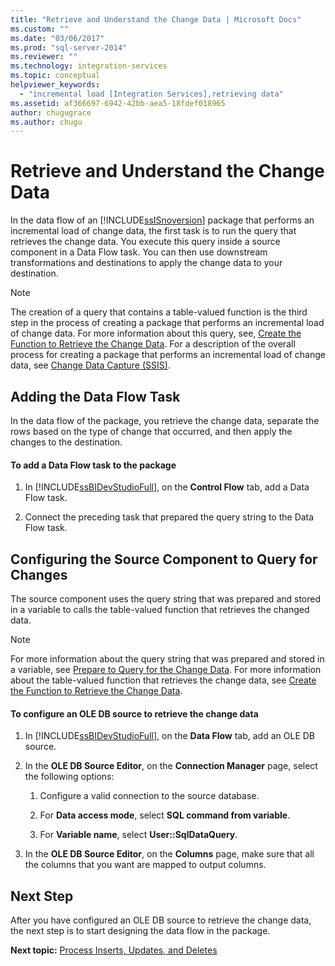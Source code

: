 ```yaml
---
title: "Retrieve and Understand the Change Data | Microsoft Docs"
ms.custom: ""
ms.date: "03/06/2017"
ms.prod: "sql-server-2014"
ms.reviewer: ""
ms.technology: integration-services
ms.topic: conceptual
helpviewer_keywords: 
  - "incremental load [Integration Services],retrieving data"
ms.assetid: af366697-6942-42bb-aea5-18fdef018965
author: chugugrace
ms.author: chugu
---
```

# Retrieve and Understand the Change Data
  In the data flow of an [!INCLUDE[ssISnoversion](../../includes/ssisnoversion-md.md)] package that performs an incremental load of change data, the first task is to run the query that retrieves the change data. You execute this query inside a source component in a Data Flow task. You can then use downstream transformations and destinations to apply the change data to your destination.  
  
> [!NOTE]  
>  The creation of a query that contains a table-valued function is the third step in the process of creating a package that performs an incremental load of change data. For more information about this query, see, [Create the Function to Retrieve the Change Data](create-the-function-to-retrieve-the-change-data.md). For a description of the overall process for creating a package that performs an incremental load of change data, see [Change Data Capture &#40;SSIS&#41;](change-data-capture-ssis.md).  
  
## Adding the Data Flow Task  
 In the data flow of the package, you retrieve the change data, separate the rows based on the type of change that occurred, and then apply the changes to the destination.  
  
#### To add a Data Flow task to the package  
  
1.  In [!INCLUDE[ssBIDevStudioFull](../../includes/ssbidevstudiofull-md.md)], on the **Control Flow** tab, add a Data Flow task.  
  
2.  Connect the preceding task that prepared the query string to the Data Flow task.  
  
## Configuring the Source Component to Query for Changes  
 The source component uses the query string that was prepared and stored in a variable to calls the table-valued function that retrieves the changed data.  
  
> [!NOTE]  
>  For more information about the query string that was prepared and stored in a variable, see [Prepare to Query for the Change Data](prepare-to-query-for-the-change-data.md). For more information about the table-valued function that retrieves the change data, see [Create the Function to Retrieve the Change Data](create-the-function-to-retrieve-the-change-data.md).  
  
#### To configure an OLE DB source to retrieve the change data  
  
1.  In [!INCLUDE[ssBIDevStudioFull](../../includes/ssbidevstudiofull-md.md)], on the **Data Flow** tab, add an OLE DB source.  
  
2.  In the **OLE DB Source Editor**, on the **Connection Manager** page, select the following options:  
  
    1.  Configure a valid connection to the source database.  
  
    2.  For **Data access mode**, select **SQL command from variable**.  
  
    3.  For **Variable name**, select **User::SqlDataQuery**.  
  
3.  In the **OLE DB Source Editor**, on the **Columns** page, make sure that all the columns that you want are mapped to output columns.  
  
## Next Step  
 After you have configured an OLE DB source to retrieve the change data, the next step is to start designing the data flow in the package.  
  
 **Next topic:** [Process Inserts, Updates, and Deletes](process-inserts-updates-and-deletes.md)  
  
  
